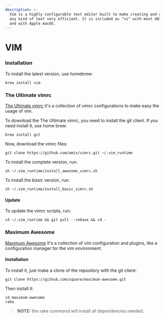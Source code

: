 ```yaml
---
description: >-
  Vim is a highly configurable text editor built to make creating and changing
  any kind of text very efficient. It is included as "vi" with most UNIX systems
  and with Apple macOS.
---
```


# VIM

### Installation <a id="installation"></a>

To install the latest version, use homebrew:

```text
brew install vim
```

### The Ultimate vimrc <a id="the-ultimate-vimrc"></a>

[The Ultimate vimrc](https://github.com/amix/vimrc) it's a collection of vimrc configurations to make easy the usage of vim.

To download the The Ultimate vimrc, you need to install the git client. If you need install it, use home brew:

```text
brew install git
```

Now, download the vimrc files:

```text
git clone https://github.com/amix/vimrc.git ~/.vim_runtime
```

To install the complete version, run:

```text
sh ~/.vim_runtime/install_awesome_vimrc.sh
```

To install the _basic_ version, run:

```text
sh ~/.vim_runtime/install_basic_vimrc.sh
```

#### Update <a id="update"></a>

To update the vimrc scripts, run:

```text
cd ~/.vim_runtime && git pull --rebase && cd -
```

### Maximum Awesome <a id="maximum-awesome"></a>

[Maximum Awesome](https://github.com/square/maximum-awesome) it's a collection of vim configuration and plugins, like a configuration manager for the vim environment.

#### Installation <a id="installation"></a>

To install it, just make a clone of the repository with the git client:

```text
git clone https://github.com/square/maximum-awesome.git
```

Then install it:

```text
cd maximum-awesome
rake
```

> **NOTE:** the rake command will install all dependencies needed.

